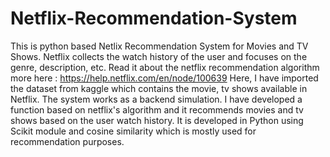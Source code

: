 # Netflix-Recommendation-System

This is python based Netlix Recommendation System for Movies and TV Shows.
Netflix collects the watch history of the user and focuses on the genre, description, etc. 
Read it about the netflix recommendation algorithm more here : https://help.netflix.com/en/node/100639
Here, I have imported the dataset from kaggle which contains the movie, tv shows available in Netflix.
The system works as a backend simulation.
I have developed a function based on netflix's algorithm and it recommends movies and tv shows based on the user watch history.
It is developed in Python using Scikit module and cosine similarity which is mostly used for recommendation purposes. 

